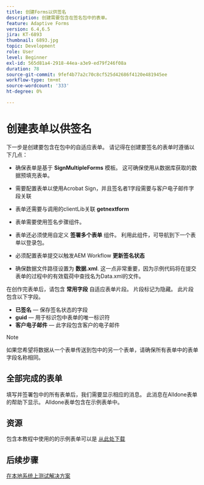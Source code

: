 ```yaml
---
title: 创建Forms以供签名
description: 创建需要包含在签名包中的表单。
feature: Adaptive Forms
version: 6.4,6.5
jira: KT-6893
thumbnail: 6893.jpg
topic: Development
role: User
level: Beginner
exl-id: 565d81a4-2918-44ea-a3e9-ed79f246f08a
duration: 78
source-git-commit: 9fef4b77a2c70c8cf525d42686f4120e481945ee
workflow-type: tm+mt
source-wordcount: '333'
ht-degree: 0%

---
```


# 创建表单以供签名

下一步是创建要包含在包中的自适应表单。 请记得在创建要签名的表单时遵循以下几点：

* 确保表单是基于 **SignMultipleForms** 模板。 这可确保使用从数据库获取的数据预填充表单。

* 需要配置表单以使用Acrobat Sign，并且签名者1字段需要与客户电子邮件字段关联
* 表单还需要与调用的clientLib关联 **getnextform**
* 表单需要使用签名步骤组件。
* 表单还必须使用自定义 **签署多个表单** 组件。 利用此组件，可导航到下一个表单以登录包。
* 必须配置表单提交以触发AEM Workflow **更新签名状态**
* 确保数据文件路径设置为 **数据.xml**. 这一点非常重要，因为示例代码将在提交表单的过程中的有效载荷中查找名为Data.xml的文件。

在创作完表单后，请包含 **常用字段** 自适应表单片段。 片段标记为隐藏。 此片段包含以下字段。

* **已签名**  — 保存签名状态的字段
* **guid**  — 用于标识包中表单的唯一标识符
* **客户电子邮件**  — 此字段包含客户的电子邮件



>[!NOTE]
>如果您希望将数据从一个表单传送到包中的另一个表单，请确保所有表单中的表单字段名称相同。

## 全部完成的表单

填写并签署包中的所有表单后，我们需要显示相应的消息。 此消息在Alldone表单的帮助下显示。 Alldone表单包含在示例表单中。

## 资源

包含本教程中使用的的示例表单可以是 [从此处下载](assets/forms-for-signing.zip)

## 后续步骤

[在本地系统上测试解决方案](./testing-and-trouble-shooting.md)
